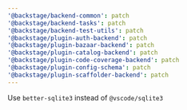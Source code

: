 ```yaml
---
'@backstage/backend-common': patch
'@backstage/backend-tasks': patch
'@backstage/backend-test-utils': patch
'@backstage/plugin-auth-backend': patch
'@backstage/plugin-bazaar-backend': patch
'@backstage/plugin-catalog-backend': patch
'@backstage/plugin-code-coverage-backend': patch
'@backstage/plugin-config-schema': patch
'@backstage/plugin-scaffolder-backend': patch
---
```


Use `better-sqlite3` instead of `@vscode/sqlite3`
